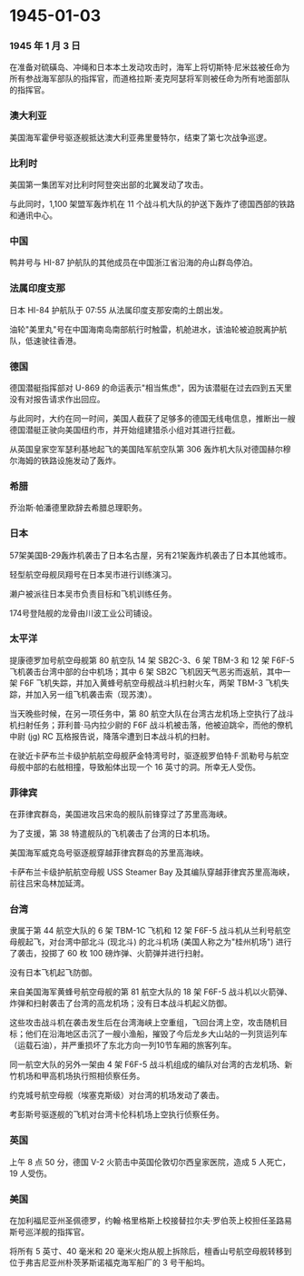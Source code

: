 # 1945-01-03

### 1945 年 1 月 3 日

在准备对硫磺岛、冲绳和日本本土发动攻击时，海军上将切斯特·尼米兹被任命为所有参战海军部队的指挥官，而道格拉斯·麦克阿瑟将军则被任命为所有地面部队的指挥官。

### 澳大利亚

美国海军霍伊号驱逐舰抵达澳大利亚弗里曼特尔，结束了第七次战争巡逻。

### 比利时

美国第一集团军对比利时阿登突出部的北翼发动了攻击。

与此同时，1,100 架盟军轰炸机在 11
个战斗机大队的护送下轰炸了德国西部的铁路和通讯中心。

### 中国

鸭井号与 HI-87 护航队的其他成员在中国浙江省沿海的舟山群岛停泊。

### 法属印度支那

日本 HI-84 护航队于 07:55 从法属印度支那安南的土朗出发。

油轮"美里丸"号在中国海南岛南部航行时触雷，机舱进水，该油轮被迫脱离护航队，低速驶往香港。

### 德国

德国潜艇指挥部对 U-869
的命运表示"相当焦虑"，因为该潜艇在过去四到五天里没有对报告请求作出回应。

与此同时，大约在同一时间，美国人截获了足够多的德国无线电信息，推断出一艘德国潜艇正驶向美国纽约市，并开始组建猎杀小组对其进行拦截。

从英国皇家空军瑟利基地起飞的美国陆军航空队第 306
轰炸机大队对德国赫尔穆尔海姆的铁路设施发动了轰炸。

### 希腊

乔治斯·帕潘德里欧辞去希腊总理职务。

### 日本

57架美国B-29轰炸机袭击了日本名古屋，另有21架轰炸机袭击了日本其他城市。

轻型航空母舰凤翔号在日本吴市进行训练演习。

濑户被派往日本吴市负责目标和飞机训练任务。

174号登陆舰的龙骨由川波工业公司铺设。

### 太平洋

提康德罗加号航空母舰第 80 航空队 14 架 SB2C-3、6 架 TBM-3 和 12 架 F6F-5
飞机袭击台湾中部的台中机场；其中 6 架 SB2C
飞机因天气恶劣而返航，其中一架 F6F
飞机失踪，并加入黄蜂号航空母舰战斗机扫射火车，两架 TBM-3
飞机失踪，并加入另一组飞机袭击索（现苏澳）。

当天晚些时候，在另一项任务中，第 80
航空大队在台湾古龙机场上空执行了战斗机扫射任务；菲利普·马内拉少尉的 F6F
战斗机被击落，他被迫跳伞，而他的僚机中尉 (jg) RC
瓦格报告说，降落伞遭到日本战斗机的扫射。

在驶近卡萨布兰卡级护航航空母舰萨金特湾号时，驱逐舰罗伯特·F·凯勒号与航空母舰中部的右舷相撞，导致船体出现一个
16 英寸的洞。所幸无人受伤。

### 菲律宾

在菲律宾群岛，美国进攻吕宋岛的舰队前锋穿过了苏里高海峡。

为了支援，第 38 特遣舰队的飞机袭击了台湾的日本机场。

美国海军威克岛号驱逐舰穿越菲律宾群岛的苏里高海峡。

卡萨布兰卡级护航航空母舰 USS Steamer Bay
及其编队穿越菲律宾苏里高海峡，前往吕宋岛林加延湾。

### 台湾

隶属于第 44 航空大队的 6 架 TBM-1C 飞机和 12 架 F6F-5
战斗机从兰利号航空母舰起飞，对台湾中部北斗 (现北斗) 的北斗机场
(美国人称之为"桂州机场") 进行了袭击，投掷了 60 枚 100
磅炸弹、火箭弹并进行扫射。

没有日本飞机起飞防御。

来自美国海军黄蜂号航空母舰的第 81 航空大队的 18 架 F6F-5
战斗机以火箭弹、炸弹和扫射袭击了台湾的高龙机场；没有日本战斗机起义防御。

这些攻击战斗机在袭击发生后在台湾海峡上空重组，飞回台湾上空，攻击随机目标；他们在沿海地区击沉了一艘小渔船，摧毁了今后龙乡大山站的一列货运列车（运载石油），并严重损坏了东北方向一列10节车厢的旅客列车。

同一航空大队的另外一架由 4 架 F6F-5
战斗机组成的编队对台湾的古龙机场、新竹机场和甲高机场执行照相侦察任务。

约克城号航空母舰（埃塞克斯级）对台湾的机场发动了袭击。

考彭斯号驱逐舰的飞机对台湾卡伦科机场上空执行侦察任务。

### 英国

上午 8 点 50 分，德国 V-2 火箭击中英国伦敦切尔西皇家医院，造成 5
人死亡，19 人受伤。

### 美国

在加利福尼亚州圣佩德罗，约翰·格里格斯上校接替拉尔夫·罗伯茨上校担任圣路易斯号巡洋舰的指挥官。

将所有 5 英寸、40 毫米和 20
毫米火炮从舰上拆除后，檀香山号航空母舰转移到位于弗吉尼亚州朴茨茅斯诺福克海军船厂的
3 号干船坞。
